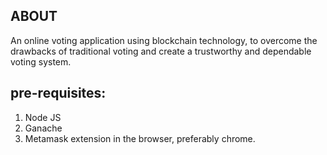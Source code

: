 ## ABOUT

An online voting application using blockchain technology, to overcome the drawbacks of traditional voting and create a trustworthy and dependable voting system.


## pre-requisites:
1. Node JS
2. Ganache
3. Metamask extension in the browser, preferably chrome.

